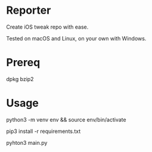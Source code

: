 # Reporter

Create iOS tweak repo with ease.

Tested on macOS and Linux, on your own with Windows.

# Prereq

 dpkg
 bzip2


    


 # Usage

 python3 -m venv env && source env/bin/activate
 
 pip3 install -r requirements.txt
 
 pyhton3 main.py

